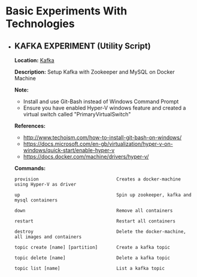 # Basic Experiments With Technologies

- ## KAFKA EXPERIMENT (Utility Script)  

  **Location:** [Kafka](./kafka)

  **Description:** Setup Kafka with Zookeeper and MySQL on Docker Machine

  **Note:** 
	- Install and use Git-Bash instead of Windows Command Prompt
	- Ensure you have enabled Hyper-V windows feature and created a virtual switch called "PrimaryVirtualSwitch"

  **References:** 
	- http://www.techoism.com/how-to-install-git-bash-on-windows/
    - https://docs.microsoft.com/en-gb/virtualization/hyper-v-on-windows/quick-start/enable-hyper-v
    - https://docs.docker.com/machine/drivers/hyper-v/
  
  **Commands:**
     ```
    provision                             Creates a docker-machine using Hyper-V as driver

    up                                    Spin up zookeeper, kafka and mysql containers

    down                                  Remove all containers

    restart                               Restart all containers

    destroy                               Delete the docker-machine, all images and containers

    topic create [name] [partition]       Create a kafka topic

    topic delete [name]                   Delete a kafka topic

    topic list [name]                     List a kafka topic
    ```
